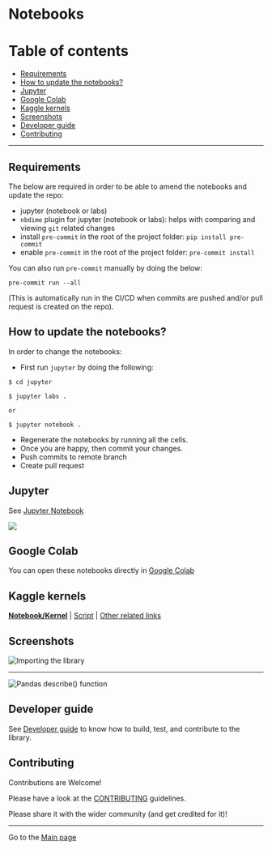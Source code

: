 # Notebooks

# Table of contents

- [Requirements](#requirements)
- [How to update the notebooks?](#how-to-update-the-notebooks)
- [Jupyter](#jupyter)
- [Google Colab](#google-colab)
- [Kaggle kernels](#kaggle-kernels)
- [Screenshots](#screenshots)
- [Developer guide](#developer-guide)
- [Contributing](#contributing)

---

## Requirements

The below are required in order to be able to amend the notebooks and update the repo:

- jupyter (notebook or labs)
- `nbdime` plugin for jupyter (notebook or labs): helps with comparing and viewing `git` related changes
- install `pre-commit` in the root of the project folder: `pip install pre-commit`
- enable `pre-commit` in the root of the project folder: `pre-commit install`

You can also run `pre-commit` manually by doing the below:

```
pre-commit run --all
```

(This is automatically run in the CI/CD when commits are pushed and/or pull request is created on the repo).

## How to update the notebooks?

In order to change the notebooks:

- First run `jupyter` by doing the following:

```
$ cd jupyter
```

```
$ jupyter labs .

or

$ jupyter notebook .
```

- Regenerate the notebooks by running all the cells. 
- Once you are happy, then commit your changes.
- Push commits to remote branch
- Create pull request

## Jupyter

See [Jupyter Notebook](./notebooks/jupyter/nlp_profiler.ipynb)

![](https://user-images.githubusercontent.com/1570917/88475060-73651c80-cf24-11ea-8c44-21352f7be5bc.png)

## Google Colab

You can open these notebooks directly in [Google Colab](./notebooks/google-colab/nlp_profiler.ipynb)

## Kaggle kernels

**[Notebook/Kernel](https://www.kaggle.com/neomatrix369/nlp-profiler-simple-dataset)** | [Script](https://www.kaggle.com/neomatrix369/nlp-profiler-class) | [Other related links](https://www.kaggle.com/general/166954)

## Screenshots

![Importing the library](https://user-images.githubusercontent.com/1570917/92324238-ccea5c00-f037-11ea-9369-89b0e034ef16.png)

---

![Pandas describe() function](https://user-images.githubusercontent.com/1570917/92324242-cf4cb600-f037-11ea-9c5a-e22806b4be5b.png)

## Developer guide

See [Developer guide](developer-guide.md) to know how to build, test, and contribute to the library.

## Contributing

Contributions are Welcome!

Please have a look at the [CONTRIBUTING](CONTRIBUTING.md) guidelines.

Please share it with the wider community (and get credited for it)!

---

Go to the [Main page](../README.md)
